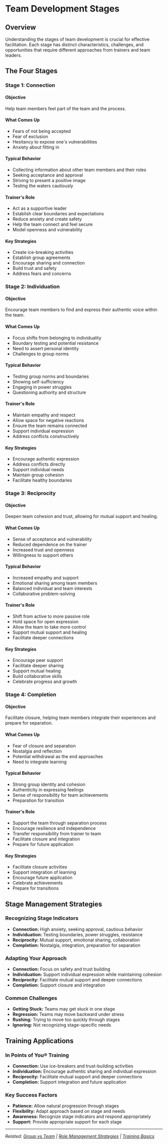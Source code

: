 # Team Development Stages

## Overview

Understanding the stages of team development is crucial for effective facilitation. Each stage has distinct characteristics, challenges, and opportunities that require different approaches from trainers and team leaders.

## The Four Stages

### Stage 1: Connection

#### Objective
Help team members feel part of the team and the process.

#### What Comes Up
- Fears of not being accepted
- Fear of exclusion
- Hesitancy to expose one's vulnerabilities
- Anxiety about fitting in

#### Typical Behavior
- Collecting information about other team members and their roles
- Seeking acceptance and approval
- Striving to present a positive image
- Testing the waters cautiously

#### Trainer's Role
- Act as a supportive leader
- Establish clear boundaries and expectations
- Reduce anxiety and create safety
- Help the team connect and feel secure
- Model openness and vulnerability

#### Key Strategies
- Create ice-breaking activities
- Establish group agreements
- Encourage sharing and connection
- Build trust and safety
- Address fears and concerns

### Stage 2: Individuation

#### Objective
Encourage team members to find and express their authentic voice within the team.

#### What Comes Up
- Focus shifts from belonging to individuality
- Boundary testing and potential resistance
- Need to assert personal identity
- Challenges to group norms

#### Typical Behavior
- Testing group norms and boundaries
- Showing self-sufficiency
- Engaging in power struggles
- Questioning authority and structure

#### Trainer's Role
- Maintain empathy and respect
- Allow space for negative reactions
- Ensure the team remains connected
- Support individual expression
- Address conflicts constructively

#### Key Strategies
- Encourage authentic expression
- Address conflicts directly
- Support individual needs
- Maintain group cohesion
- Facilitate healthy boundaries

### Stage 3: Reciprocity

#### Objective
Deepen team cohesion and trust, allowing for mutual support and healing.

#### What Comes Up
- Sense of acceptance and vulnerability
- Reduced dependence on the trainer
- Increased trust and openness
- Willingness to support others

#### Typical Behavior
- Increased empathy and support
- Emotional sharing among team members
- Balanced individual and team interests
- Collaborative problem-solving

#### Trainer's Role
- Shift from active to more passive role
- Hold space for open expression
- Allow the team to take more control
- Support mutual support and healing
- Facilitate deeper connections

#### Key Strategies
- Encourage peer support
- Facilitate deeper sharing
- Support mutual healing
- Build collaborative skills
- Celebrate progress and growth

### Stage 4: Completion

#### Objective
Facilitate closure, helping team members integrate their experiences and prepare for separation.

#### What Comes Up
- Fear of closure and separation
- Nostalgia and reflection
- Potential withdrawal as the end approaches
- Need to integrate learning

#### Typical Behavior
- Strong group identity and cohesion
- Authenticity in expressing feelings
- Sense of responsibility for team achievements
- Preparation for transition

#### Trainer's Role
- Support the team through separation process
- Encourage resilience and independence
- Transfer responsibility from trainer to team
- Facilitate closure and integration
- Prepare for future application

#### Key Strategies
- Facilitate closure activities
- Support integration of learning
- Encourage future application
- Celebrate achievements
- Prepare for transitions

## Stage Management Strategies

### Recognizing Stage Indicators
- **Connection:** High anxiety, seeking approval, cautious behavior
- **Individuation:** Testing boundaries, power struggles, resistance
- **Reciprocity:** Mutual support, emotional sharing, collaboration
- **Completion:** Nostalgia, integration, preparation for separation

### Adapting Your Approach
- **Connection:** Focus on safety and trust building
- **Individuation:** Support individual expression while maintaining cohesion
- **Reciprocity:** Facilitate mutual support and deeper connections
- **Completion:** Support closure and integration

### Common Challenges
- **Getting Stuck:** Teams may get stuck in one stage
- **Regression:** Teams may move backward under stress
- **Rushing:** Trying to move too quickly through stages
- **Ignoring:** Not recognizing stage-specific needs

## Training Applications

### In Points of You® Training
- **Connection:** Use ice-breakers and trust-building activities
- **Individuation:** Encourage authentic sharing and individual expression
- **Reciprocity:** Facilitate mutual support and deeper connections
- **Completion:** Support integration and future application

### Key Success Factors
- **Patience:** Allow natural progression through stages
- **Flexibility:** Adapt approach based on stage and needs
- **Awareness:** Recognize stage indicators and respond appropriately
- **Support:** Provide appropriate support for each stage

---

*Related: [Group vs Team](group-vs-team.md) | [Role Management Strategies](../role-management/role-management-strategies.md) | [Training Basics](../chapters/chapter-01-training-basics.md)*
